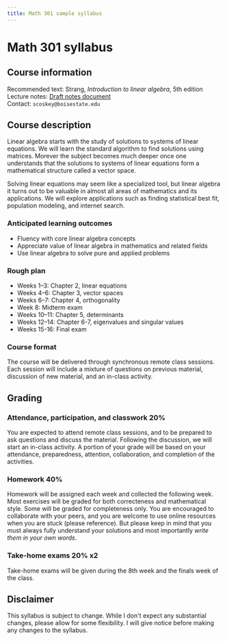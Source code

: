 ```yaml
---
title: Math 301 sample syllabus
---
```


# Math 301 syllabus

## Course information

Recommended text: Strang, *Introduction to linear algebra*, 5th edition  
Lecture notes: [Draft notes document](https://github.com/scoskey/m301/raw/master/notes.pdf)  
Contact: `scoskey@boisestate.edu`

## Course description

Linear algebra starts with the study of solutions to systems of linear equations. We will learn the standard algorithm to find solutions using matrices. Morever the subject becomes much deeper once one understands that the solutions to systems of linear equations form a mathematical structure called a vector space.

Solving linear equations may seem like a specialized tool, but linear algebra it turns out to be valuable in almost all areas of mathematics and its applications. We will explore applications such as finding statistical best fit, population modeling, and internet search.

### Anticipated learning outcomes

* Fluency with core linear algebra concepts
* Appreciate value of linear algebra in mathematics and related fields
* Use linear algebra to solve pure and applied problems

### Rough plan

* Weeks 1&ndash;3: Chapter 2, linear equations
* Weeks 4&ndash;6: Chapter 3, vector spaces
* Weeks 6&ndash;7: Chapter 4, orthogonality
* Week 8: Midterm exam
* Weeks 10&ndash;11: Chapter 5, determinants
* Weeks 12&ndash;14: Chapter 6-7, eigenvalues and singular values
* Weeks 15-16: Final exam

### Course format

The course will be delivered through synchronous remote class sessions. Each session will include a mixture of questions on previous material, discussion of new material, and an in-class activity.

## Grading

### Attendance, participation, and classwork 20%

You are expected to attend remote class sessions, and to be prepared to ask questions and discuss the material. Following the discussion, we will start an in-class activity. A portion of your grade will be based on your attendance, preparedness, attention, collaboration, and completion of the activities.

### Homework 40%

Homework will be assigned each week and collected the following week. Most exercises will be graded for both correcteness and mathematical style. Some will be graded for completeness only. You are encouraged to collaborate with your peers, and you are welcome to use online resources when you are stuck (please reference). But please keep in mind that you must always fully understand your solutions and most importantly *write them in your own words*.

### Take-home exams 20% x2

Take-home exams will be given during the 8th week and the finals week of the class.

## Disclaimer

This syllabus is subject to change. While I don't expect any substantial changes, please allow for some flexibility. I will give notice before making any changes to the syllabus.

